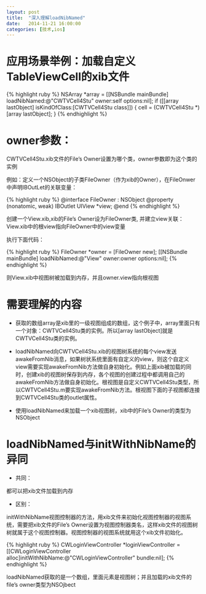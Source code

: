 ```yaml
---
layout: post
title:  "深入理解loadNibNamed"
date:   2014-11-21 16:00:00
categories: [技术,ios]
---
```


# 应用场景举例：加载自定义TableViewCell的xib文件

{% highlight ruby %}
NSArray *array = [[NSBundle mainBundle] loadNibNamed:@"CWTVCell4Stu" owner:self options:nil];
if ([[array lastObject] isKindOfClass:[CWTVCell4Stu class]]) {
    cell = (CWTVCell4Stu *)[array lastObject];
}
{% endhighlight %}


# owner参数：

CWTVCell4Stu.xib文件的File’s Owner设置为哪个类，owner参数即为这个类的实例

例如：定义一个NSObject的子类FileOwner（作为xib的Owner），在FileOnwer中声明IBOutLet的关联变量：

{% highlight ruby %}
@interface FileOwner : NSObject
@property (nonatomic, weak) IBOutlet UIView *view;
@end
{% endhighlight %}

创建一个View.xib,xib的File’s Owner设为FileOwner类, 并建立view关联：View.xib中的根view指向FileOwner中的view变量

执行下面代码：

{% highlight ruby %}
FileOwner *owner = [FileOwner new];
[[NSBundle mainBundle] loadNibNamed:@"View" owner:owner options:nil];
{% endhighlight %}

则View.xib中视图树被加载到内存，并且owner.view指向根视图

# 需要理解的内容

* 获取的数组array是xib里的一级视图组成的数组，这个例子中，array里面只有一个对象：CWTVCell4Stu类的实例。所以[array lastObject]就是CWTVCell4Stu类的实例。

* loadNibNamed向CWTVCell4Stu.xib的视图树系统的每个view发送awakeFromNib消息，如果树状系统里面有自定义的view，则这个自定义view需要实现awakeFromNib方法做自身初始化。例如上面xib被加载的同时，创建xib的视图树保存到内存，各个视图的创建过程中都调用自己的awakeFromNib方法做自身初始化。根视图是自定义CWTVCell4Stu类型，所以CWTVCell4Stu.m要实现awakeFromNib方法。根视图下面的子视图都连接到CWTVCell4Stu类的outlet属性。

* 使用loadNibNamed来加载一个xib视图树，xib中的File’s Owner的类型为NSObject

# loadNibNamed与initWithNibName的异同

* 共同：

都可以把xib文件加载到内存

* 区别：

initWithNibName视图控制器的方法，用xib文件来初始化视图控制器的视图系统，需要把xib文件的File’s Owner设置为视图控制器类名，这样xib文件的视图树树就属于这个视图控制器。视图控制器的视图系统就用这个xib文件初始化。

{% highlight ruby %}
CWLoginViewController *loginViewController = [[CWLoginViewController alloc]initWithNibName:@"CWLoginViewController" bundle:nil];
{% endhighlight %}

loadNibNamed获取的是一个数组，里面元素是视图树；并且加载的xib文件的file’s owner类型为NSOjbect

